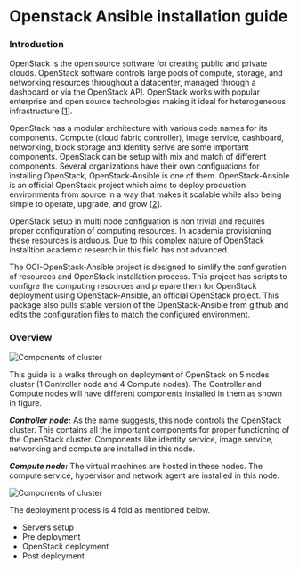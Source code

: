 # Openstack Ansible installation guide

### Introduction

OpenStack is the open source software for creating public and private clouds. OpenStack software controls large pools of compute, storage, and networking resources throughout a datacenter, managed through a dashboard or via the OpenStack API. OpenStack works with popular enterprise and open source technologies making it ideal for heterogeneous infrastructure \[[1]\].

OpenStack has a modular architecture with various code names for its components. Compute (cloud fabric controller), image service, dashboard, networking, block storage and identity serive are some important components. OpenStack can be setup with mix and match of different components. Several organizations have their own configuations for installing OpenStack, OpenStack-Ansible is one of them. OpenStack-Ansible is an official OpenStack project which aims to deploy production environments from source in a way that makes it scalable while also being simple to operate, upgrade, and grow \[[2]\].

OpenStack setup in multi node configuation is non trivial and requires proper configuration of computing resources. In academia provisioning these resources is arduous. Due to this complex nature of OpenStack installtion academic research in this field has not advanced. 

The OCI-OpenStack-Ansible project is designed to simlify the configuration of resources and OpenStack installation process. This project has scripts to configre the computing resources and prepare them for OpenStack deployment using OpenStack-Ansible, an official OpenStack project. This package also pulls stable version of the OpenStack-Ansible from github and edits the configuration files to match the configured environment.

### Overview

![Components of cluster](https://github.com/UTSA-OCI/OCI-OpenStack-Ansible/blob/master/Docs/Figures/Slide6.jpg "Components of cluster" )

This guide is a walks through on deployment of OpenStack on 5 nodes cluster (1 Controller node and 4 Compute nodes). The Controller and Compute nodes will have different components installed in them as shown in figure. 

***Controller node:*** As the name suggests, this node controls the OpenStack cluster. This contains all the important components for proper functioning of the OpenStack cluster. Components like identity service, image service, networking and compute are installed in this node.

***Compute node:*** The virtual machines are hosted in these nodes. The compute service, hypervisor and network agent are installed in this node. 

![Components of cluster](https://github.com/UTSA-OCI/OCI-OpenStack-Ansible/blob/master/Docs/Figures/Slide4.jpg "Components of cluster" )

The deployment process is 4 fold as mentioned below. 

- Servers setup 
- Pre deployment 
- OpenStack deployment 
- Post deployment 







<!--

- Servers setup and requirements
- Pre deployment instructions
- OpenStack deployment 
- Post deployment instructions

-->





[1]: https://www.openstack.org
[2]: https://github.com/openstack/openstack-ansible
